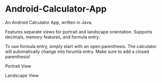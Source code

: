 # Android-Calculator-App
An Android Calculator App, written in Java.

Features separate views for portrait and landscape orientation.
Supports decimals, memory features, and formula entry. 

To use formula entry, simply start with an open parenthesis. The calculator will automatically change into forumla entry. 
Make sure to add a closed parenthesis! 

Portrait View 

Landscape View
